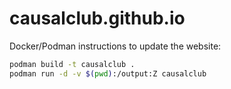 # causalclub.github.io

Docker/Podman instructions to update the website:

```bash
podman build -t causalclub .
podman run -d -v $(pwd):/output:Z causalclub
```
